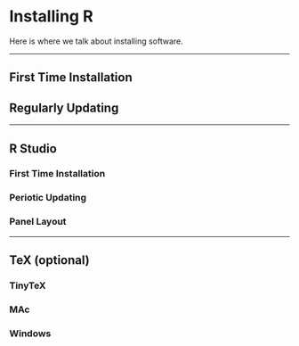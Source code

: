 # Installing R

Here is where we talk about installing software.

-----------

## First Time Installation

## Regularly Updating


-----------

## R Studio

### First Time Installation

### Periotic Updating

### Panel Layout


-----------

## TeX (optional)

### TinyTeX

### MAc

### Windows

